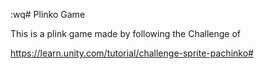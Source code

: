 :wq# Plinko Game

This is a plink game made by following the Challenge of 

https://learn.unity.com/tutorial/challenge-sprite-pachinko#
